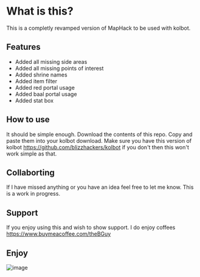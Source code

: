 # What is this?
This is a completly revamped version of MapHack to be used with kolbot.

## Features
- Added all missing side areas
- Added all missing points of interest
- Added shrine names
- Added item filter
- Added red portal usage
- Added baal portal usage
- Added stat box

## How to use
It should be simple enough. Download the contents of this repo. Copy and paste them into your kolbot download.
Make sure you have this version of kolbot https://github.com/blizzhackers/kolbot if you don't then this won't work simple as that.

## Collaborting
If I have missed anything or you have an idea feel free to let me know. This is a work in progress.

## Support
If you enjoy using this and wish to show support. I do enjoy coffees
https://www.buymeacoffee.com/theBGuy

## Enjoy

![image](https://user-images.githubusercontent.com/60308670/122955495-29f89980-d34e-11eb-92e2-a7c791644108.png)
